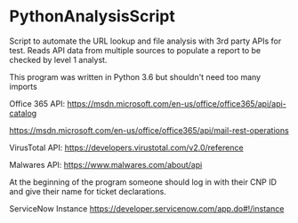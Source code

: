 # PythonAnalysisScript
Script to automate the URL lookup and file analysis with 3rd party APIs for test. Reads API data from multiple sources to populate a report to be checked by level 1 analyst.

This program was written in Python 3.6 but shouldn't need too many imports

Office 365 API: https://msdn.microsoft.com/en-us/office/office365/api/api-catalog

https://msdn.microsoft.com/en-us/office/office365/api/mail-rest-operations

VirusTotal API: https://developers.virustotal.com/v2.0/reference

Malwares API: https://www.malwares.com/about/api



At the beginning of the program someone should log in with their CNP ID and give their name for ticket declarations.

ServiceNow Instance https://developer.servicenow.com/app.do#!/instance

